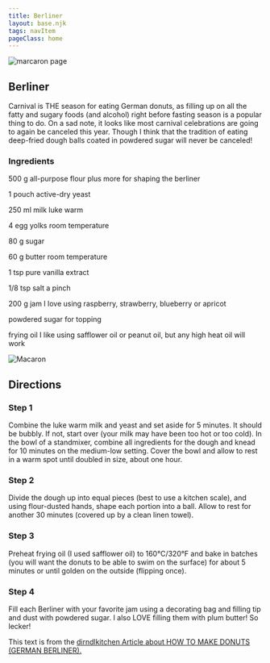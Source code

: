 ```yaml
---
title: Berliner
layout: base.njk
tags: navItem
pageClass: home
---
```

<main>
  <body>
  <section class="recipeherobanner">
    <img src="/images/Berliner1.jpg" alt="marcaron page">
    <div class="recipeheretext w50">
    <h1> Berliner</h1>
    <p>Carnival is THE season for eating German donuts, as filling up on all the fatty and sugary foods (and alcohol) right before fasting season is a popular thing to do. On a sad note, it looks like most carnival celebrations are going to again be canceled this year. Though I think that the tradition of eating deep-fried dough balls coated in powdered sugar will never be canceled!</p>
    </div>
  </section>
<!-- steps-->
<section class="step">
    <div class="stepdescription">
      <h3>Ingredients</h3>
      <p>500 g all-purpose flour plus more for shaping the berliner </p>
      <p>1 pouch active-dry yeast</p>
     <p> 250 ml milk luke warm</p>
     <p>4 egg yolks room temperature</p>
     <p>80 g sugar</p>
     <p>60 g butter room temperature</p>
     <p>1 tsp pure vanilla extract</p>
    <p>1/8 tsp salt a pinch</p>
    <p>200 g jam I love using raspberry, strawberry, blueberry or apricot</p> 
    <p>powdered sugar for topping</p>
     <p>frying oil I like using safflower oil or peanut oil, but any high heat oil will work</p>
    </div>
    <div class="recipeimg">
      <img src="/images/Berliner2.jpg" alt="Macaron">
    </div>
    
  </section>
   <section class="directions">
      <h1>Directions</h1>
      <div class="steplayout">
      <h3 class="w30">Step 1</h3>
      <p class="w50">Combine the luke warm milk and yeast and set aside for 5 minutes. It should be bubbly. If not, start over (your milk may have been too hot or too cold). In the bowl of a standmixer, combine all ingredients for the dough and knead for 10 minutes on the medium-low setting. Cover the bowl and allow to rest in a warm spot until doubled in size, about one hour.</p>
      </div>
      <div class="steplayout">
       <h3 class="w30" >Step 2</h3>
       <p class="w50">Divide the dough up into equal pieces (best to use a kitchen scale), and using flour-dusted hands, shape each portion into a ball. Allow to rest for another 30 minutes (covered up by a clean linen towel).</p>
      </div>
      <div class="steplayout">
       <h3 class="w30">Step 3</h3>
       <p class="w50">Preheat frying oil (I used safflower oil) to 160°C/320°F and bake in batches (you will want the donuts to be able to swim on the surface) for about 5 minutes or until golden on the outside (flipping once).</p>
      </div>
      <div class="steplayout">
         <h3 class="w30">Step 4</h3>
         <p class="w50">Fill each Berliner with your favorite jam using a decorating bag and filling tip and dust with powdered sugar. I also LOVE filling them with plum butter! So lecker!</p>
        </div>
      <div class="article-credit">This text is from the <a href="https://dirndlkitchen.com/berliner-the-classic-german-donut/">dirndlkitchen Article about HOW TO MAKE DONUTS (GERMAN BERLINER).</a></div>
      </section>
      
  
  </body>
</main>